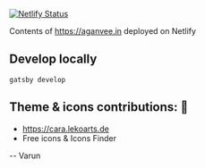 [![Netlify Status](https://api.netlify.com/api/v1/badges/60f1b0f9-1a61-48b9-81f9-1e107b31a537/deploy-status)](https://app.netlify.com/sites/aganvee/deploys)

Contents of https://aganvee.in deployed on Netlify

## Develop locally

```
gatsby develop
```

## Theme & icons contributions: 🙌

- https://cara.lekoarts.de
- Free icons & Icons Finder

-- Varun
